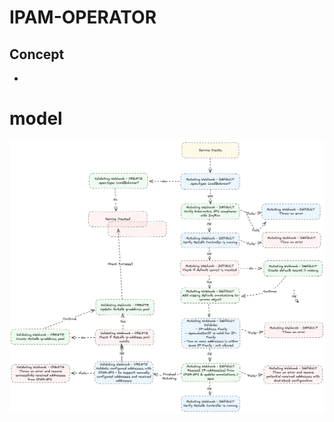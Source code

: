 # IPAM-OPERATOR

## Concept
- 

# model
![dns Image](images/ipam-operator_create.png "Service Create")